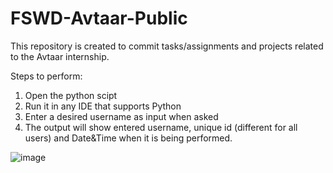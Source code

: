 # FSWD-Avtaar-Public
This repository is created to commit tasks/assignments and projects related to the Avtaar internship.

Steps to perform:
1) Open the python scipt
2) Run it in any IDE that supports Python
3) Enter a desired username as input when asked
4) The output will show entered username, unique id (different for all users) and Date&Time when it is being performed.

![image](https://user-images.githubusercontent.com/80456518/146353876-ed877e93-adb9-438d-8d83-15aea7258c0c.png)
